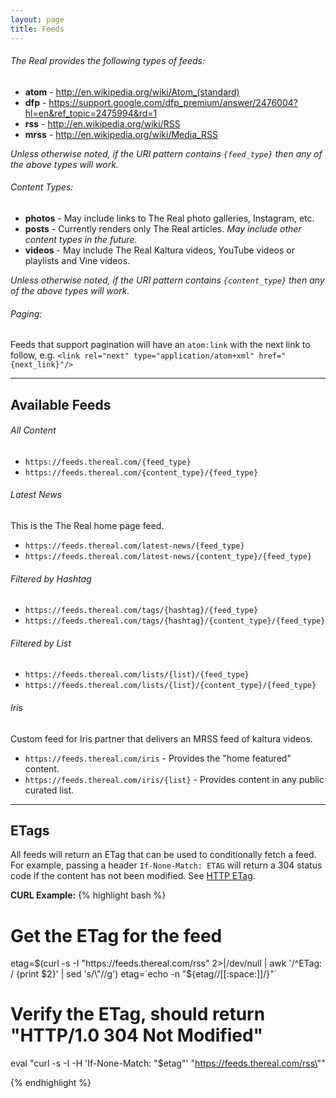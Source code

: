 ```yaml
---
layout: page
title: Feeds
---
```



###### The Real provides the following types of feeds:

+ __atom__ - http://en.wikipedia.org/wiki/Atom_(standard)
+ __dfp__ - https://support.google.com/dfp_premium/answer/2476004?hl=en&ref_topic=2475994&rd=1
+ __rss__ - http://en.wikipedia.org/wiki/RSS
+ __mrss__ - http://en.wikipedia.org/wiki/Media_RSS

*Unless otherwise noted, if the URI pattern contains `{feed_type}` then any of the above types will work.*


###### Content Types:

+ __photos__ - May include links to The Real photo galleries, Instagram, etc.
+ __posts__ - Currently renders only The Real articles.  *May include other content types in the future.*
+ __videos__ - May include The Real Kaltura videos, YouTube videos or playlists and Vine videos.

*Unless otherwise noted, if the URI pattern contains `{content_type}` then any of the above types will work.*


###### Paging:

Feeds that support pagination will have an `atom:link` with the next link to follow, e.g.
`<link rel="next" type="application/atom+xml" href="{next_link}"/>`



***



## Available Feeds


###### All Content
+ `https://feeds.thereal.com/{feed_type}`
+ `https://feeds.thereal.com/{content_type}/{feed_type}`


###### Latest News
This is the The Real home page feed.

+ `https://feeds.thereal.com/latest-news/{feed_type}`
+ `https://feeds.thereal.com/latest-news/{content_type}/{feed_type}`


###### Filtered by Hashtag
+ `https://feeds.thereal.com/tags/{hashtag}/{feed_type}`
+ `https://feeds.thereal.com/tags/{hashtag}/{content_type}/{feed_type}`


###### Filtered by List
+ `https://feeds.thereal.com/lists/{list}/{feed_type}`
+ `https://feeds.thereal.com/lists/{list}/{content_type}/{feed_type}`


###### Iris
Custom feed for Iris partner that delivers an MRSS feed of kaltura videos.

+ `https://feeds.thereal.com/iris` - Provides the "home featured" content.
+ `https://feeds.thereal.com/iris/{list}` - Provides content in any public curated list.



***



## ETags

All feeds will return an ETag that can be used to conditionally fetch a feed.  For example,
passing a header `If-None-Match: ETAG` will return a 304 status code if the content has not
been modified.  See [HTTP ETag](http://en.wikipedia.org/wiki/HTTP_ETag).

__CURL Example:__
{% highlight bash %}
# Get the ETag for the feed
etag=$(curl -s -I "https://feeds.thereal.com/rss" 2>|/dev/null | awk '/^ETag: / {print $2}' | sed 's/\"//g')
etag=`echo -n "${etag//[[:space:]]/}"`

# Verify the ETag, should return "HTTP/1.0 304 Not Modified"
eval "curl -s -I -H 'If-None-Match: \"$etag\"' \"https://feeds.thereal.com/rss\""


{% endhighlight %}
